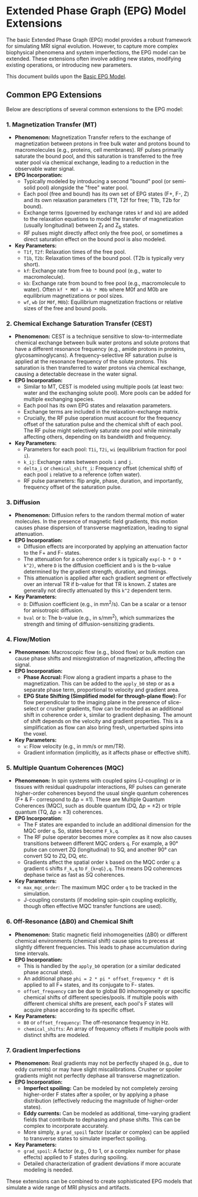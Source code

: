 # Extended Phase Graph (EPG) Model Extensions

The basic Extended Phase Graph (EPG) model provides a robust framework for simulating MRI signal evolution. However, to capture more complex biophysical phenomena and system imperfections, the EPG model can be extended. These extensions often involve adding new states, modifying existing operations, or introducing new parameters.

This document builds upon the [Basic EPG Model](./basic_epg_model.md).

## Common EPG Extensions

Below are descriptions of several common extensions to the EPG model:

### 1. Magnetization Transfer (MT)

*   **Phenomenon:** Magnetization Transfer refers to the exchange of magnetization between protons in free bulk water and protons bound to macromolecules (e.g., proteins, cell membranes). RF pulses primarily saturate the bound pool, and this saturation is transferred to the free water pool via chemical exchange, leading to a reduction in the observable water signal.
*   **EPG Incorporation:**
    *   Typically modeled by introducing a second "bound" pool (or semi-solid pool) alongside the "free" water pool.
    *   Each pool (free and bound) has its own set of EPG states (F+, F-, Z) and its own relaxation parameters (T1f, T2f for free; T1b, T2b for bound).
    *   Exchange terms (governed by exchange rates `kf` and `kb`) are added to the relaxation equations to model the transfer of magnetization (usually longitudinal) between Z<sub>f</sub> and Z<sub>b</sub> states.
    *   RF pulses might directly affect only the free pool, or sometimes a direct saturation effect on the bound pool is also modeled.
*   **Key Parameters:**
    *   `T1f`, `T2f`: Relaxation times of the free pool.
    *   `T1b`, `T2b`: Relaxation times of the bound pool. (T2b is typically very short).
    *   `kf`: Exchange rate from free to bound pool (e.g., water to macromolecule).
    *   `kb`: Exchange rate from bound to free pool (e.g., macromolecule to water). Often `kf * M0f = kb * M0b` where M0f and M0b are equilibrium magnetizations or pool sizes.
    *   `wf`, `wb` (or `M0f`, `M0b`): Equilibrium magnetization fractions or relative sizes of the free and bound pools.

### 2. Chemical Exchange Saturation Transfer (CEST)

*   **Phenomenon:** CEST is a technique sensitive to slow-to-intermediate chemical exchange between bulk water protons and solute protons that have a different resonance frequency (e.g., amide protons in proteins, glycosaminoglycans). A frequency-selective RF saturation pulse is applied at the resonance frequency of the solute protons. This saturation is then transferred to water protons via chemical exchange, causing a detectable decrease in the water signal.
*   **EPG Incorporation:**
    *   Similar to MT, CEST is modeled using multiple pools (at least two: water and the exchanging solute pool). More pools can be added for multiple exchanging species.
    *   Each pool has its own EPG states and relaxation parameters.
    *   Exchange terms are included in the relaxation-exchange matrix.
    *   Crucially, the RF pulse operation must account for the frequency offset of the saturation pulse and the chemical shift of each pool. The RF pulse might selectively saturate one pool while minimally affecting others, depending on its bandwidth and frequency.
*   **Key Parameters:**
    *   Parameters for each pool: `T1i`, `T2i`, `wi` (equilibrium fraction for pool `i`).
    *   `k_ij`: Exchange rates between pools `i` and `j`.
    *   `delta_i` or `chemical_shift_i`: Frequency offset (chemical shift) of each pool `i` relative to a reference (often water).
    *   RF pulse parameters: flip angle, phase, duration, and importantly, frequency offset of the saturation pulse.

### 3. Diffusion

*   **Phenomenon:** Diffusion refers to the random thermal motion of water molecules. In the presence of magnetic field gradients, this motion causes phase dispersion of transverse magnetization, leading to signal attenuation.
*   **EPG Incorporation:**
    *   Diffusion effects are incorporated by applying an attenuation factor to the F+ and F- states.
    *   The attenuation for a coherence order `k` is typically `exp(-b * D * k^2)`, where `D` is the diffusion coefficient and `b` is the b-value determined by the gradient strength, duration, and timings.
    *   This attenuation is applied after each gradient segment or effectively over an interval TR if b-value for that TR is known. Z states are generally not directly attenuated by this `k^2` dependent term.
*   **Key Parameters:**
    *   `D`: Diffusion coefficient (e.g., in mm<sup>2</sup>/s). Can be a scalar or a tensor for anisotropic diffusion.
    *   `bval` or `b`: The b-value (e.g., in s/mm<sup>2</sup>), which summarizes the strength and timing of diffusion-sensitizing gradients.

### 4. Flow/Motion

*   **Phenomenon:** Macroscopic flow (e.g., blood flow) or bulk motion can cause phase shifts and misregistration of magnetization, affecting the signal.
*   **EPG Incorporation:**
    *   **Phase Accrual:** Flow along a gradient imparts a phase to the magnetization. This can be added to the `apply_b0` step or as a separate phase term, proportional to velocity and gradient area.
    *   **EPG State Shifting (Simplified model for through-plane flow):** For flow perpendicular to the imaging plane in the presence of slice-select or crusher gradients, flow can be modeled as an additional shift in coherence order `k`, similar to gradient dephasing. The amount of shift depends on the velocity and gradient properties. This is a simplification as flow can also bring fresh, unperturbed spins into the voxel.
*   **Key Parameters:**
    *   `v`: Flow velocity (e.g., in mm/s or mm/TR).
    *   Gradient information (implicitly, as it affects phase or effective shift).

### 5. Multiple Quantum Coherences (MQC)

*   **Phenomenon:** In spin systems with coupled spins (J-coupling) or in tissues with residual quadrupolar interactions, RF pulses can generate higher-order coherences beyond the usual single quantum coherences (F+ & F- correspond to &Delta;p = &plusmn;1). These are Multiple Quantum Coherences (MQC), such as double quantum (DQ, &Delta;p = &plusmn;2) or triple quantum (TQ, &Delta;p = &plusmn;3) coherences.
*   **EPG Incorporation:**
    *   The F states are expanded to include an additional dimension for the MQC order `q`. So, states become `F_k,q`.
    *   The RF pulse operator becomes more complex as it now also causes transitions between different MQC orders `q`. For example, a 90&deg; pulse can convert ZQ (longitudinal) to SQ, and another 90&deg; can convert SQ to ZQ, DQ, etc.
    *   Gradients affect the spatial order `k` based on the MQC order `q`: a gradient `G` shifts `F_k,q` to `F_{k+qG},q`. This means DQ coherences dephase twice as fast as SQ coherences.
*   **Key Parameters:**
    *   `max_mqc_order`: The maximum MQC order `q` to be tracked in the simulation.
    *   J-coupling constants (if modeling spin-spin coupling explicitly, though often effective MQC transfer functions are used).

### 6. Off-Resonance (&Delta;B0) and Chemical Shift

*   **Phenomenon:** Static magnetic field inhomogeneities (&Delta;B0) or different chemical environments (chemical shift) cause spins to precess at slightly different frequencies. This leads to phase accumulation during time intervals.
*   **EPG Incorporation:**
    *   This is handled by the `apply_b0` operation (or a similar dedicated phase accrual step).
    *   An additional phase `phi = 2 * pi * offset_frequency * dt` is applied to all F+ states, and its conjugate to F- states.
    *   `offset_frequency` can be due to global B0 inhomogeneity or specific chemical shifts of different species/pools. If multiple pools with different chemical shifts are present, each pool's F states will acquire phase according to its specific offset.
*   **Key Parameters:**
    *   `B0` or `offset_frequency`: The off-resonance frequency in Hz.
    *   `chemical_shifts`: An array of frequency offsets if multiple pools with distinct shifts are modeled.

### 7. Gradient Imperfections

*   **Phenomenon:** Real gradients may not be perfectly shaped (e.g., due to eddy currents) or may have slight miscalibrations. Crusher or spoiler gradients might not perfectly dephase all transverse magnetization.
*   **EPG Incorporation:**
    *   **Imperfect spoiling:** Can be modeled by not completely zeroing higher-order F states after a spoiler, or by applying a phase distribution (effectively reducing the magnitude of higher-order states).
    *   **Eddy currents:** Can be modeled as additional, time-varying gradient fields that contribute to dephasing and phase shifts. This can be complex to incorporate accurately.
    *   More simply, a `grad_spoil` factor (scalar or complex) can be applied to transverse states to simulate imperfect spoiling.
*   **Key Parameters:**
    *   `grad_spoil`: A factor (e.g., 0 to 1, or a complex number for phase effects) applied to F states during spoiling.
    *   Detailed characterization of gradient deviations if more accurate modeling is needed.

These extensions can be combined to create sophisticated EPG models that simulate a wide range of MRI physics and artifacts.
